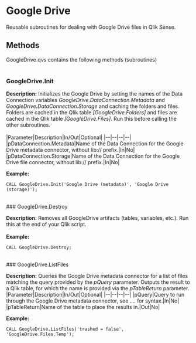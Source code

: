 # Google Drive
Reusable subroutines for dealing with Google Drive files in Qlik Sense.

## Methods
GoogleDrive.qvs contains the following methods (subroutines)  
<br />
### GoogleDrive.Init

**Description:** Initializes the Google Drive by setting the names of the Data Connection variables *GoogleDrive.DataConnection.Metadata* and *GoogleDrive.DataConnection.Storage* and caching the folders and files. Folders are cached in the Qlik table *\[GoogleDrive.Folders\]* and files are cached in the Qlik table *\[GoogleDrive.Files\]*. Run this before calling the other subroutines.  
<br />
|Parameter|Description|In/Out|Optional|
|--|--|--|--|
|pDataConnection.Metadata|Name of the Data Connection for the Google Drive metadata connector, without lib:// prefix.|In|No|
|pDataConnection.Storage|Name of the Data Connection for the Google Drive file connector, without lib:// prefix.|In|No|  

**Example:**

    CALL GoogleDrive.Init('Google Drive (metadata)', 'Google Drive (storage)');
<br />
### GoogleDrive.Destroy

**Description:** Removes all GoogleDrive artifacts (tables, variables, etc.). Run this at the end of your Qlik script.  
<br />
**Example:**

    CALL GoogleDrive.Destroy;
<br />
### GoogleDrive.ListFiles

**Description:** Queries the Google Drive metadata connector for a list of files matching the query provided by the *pQuery* parameter. Outputs the result to a Qlik table, for which the name is provided via the *pTableReturn* parameter.
<br />
|Parameter|Description|In/Out|Optional|
|--|--|--|--|
|pQuery|Query to run through the Google Drive metadata connector, see .... for syntax.|In|No|
|pTableReturn|Name of the table to place the results in.|Out|No| 

**Example:**

    CALL GoogleDrive.ListFiles('trashed = false', 'GoogleDrive.Files.Temp');
<br />

